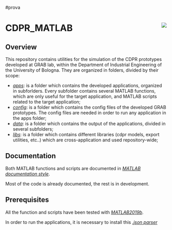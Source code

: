 #prova
# CDPR_MATLAB <img align="right" src="https://www.gnu.org/graphics/gplv3-127x51.png">

## Overview

This repository contains utilities for the simulation of the CDPR prototypes developed at GRAB lab, within the Department of Industrial Engineering of the University of Bologna.
They are organized in folders, divided by their scope:
- _[apps](./apps)_: is a folder which contains the developed applications, organized in subforlders. Every subfolder contains several MATLAB functions, which are only useful for the target application, and MATLAB scripts related to the target application;
- _[config](./config)_: is a folder which contains the config files of the developed GRAB prototypes. The config files are needed in order to run any application in the apps folder;
- _[data](./data)_: is a folder which contains the output of the applications, divided in several subfolders;
- _[libs](./libs)_: is a folder which contains different libraries (cdpr models, export utilities, etc..) which are cross-application and used repository-wide;

## Documentation

Both MATLAB functions and scripts are documented in _[MATLAB documentation style](https://it.mathworks.com/help/matlab/matlab_prog/add-help-for-your-program.html)_.

Most of the code is already documented, the rest is in development.

## Prerequisites

All the function and scripts have been tested with _[MATLAB2019b](https://mathworks.com/downloads/web_downloads/download_release?release=R2019b)_.

In order to run the applications, it is necessary to install this _[.json parser](https://github.com/kyamagu/matlab-json)_
